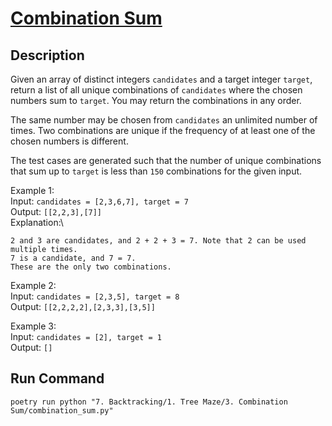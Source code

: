 # [Combination Sum](https://leetcode.com/problems/combination-sum/)

## Description
Given an array of distinct integers `candidates` and a target integer `target`, return a list of all unique combinations of `candidates` where the chosen numbers sum to `target`. You may return the combinations in any order.

The same number may be chosen from `candidates` an unlimited number of times. Two combinations are unique if the frequency of at least one of the chosen numbers is different.

The test cases are generated such that the number of unique combinations that sum up to `target` is less than `150` combinations for the given input.

Example 1:\
Input: `candidates = [2,3,6,7], target = 7`\
Output: `[[2,2,3],[7]]`\
Explanation:\
```
2 and 3 are candidates, and 2 + 2 + 3 = 7. Note that 2 can be used multiple times.
7 is a candidate, and 7 = 7.
These are the only two combinations.
```

Example 2:\
Input: `candidates = [2,3,5], target = 8`\
Output: `[[2,2,2,2],[2,3,3],[3,5]]`

Example 3:\
Input: `candidates = [2], target = 1`\
Output: `[]`

## Run Command
`poetry run python "7. Backtracking/1. Tree Maze/3. Combination Sum/combination_sum.py"`